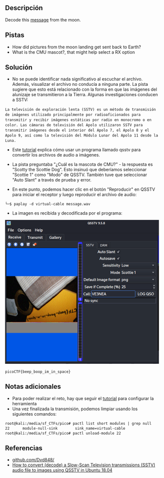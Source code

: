 ## Descripción
Decode this [message](https://jupiter.challenges.picoctf.org/static/fc1edf07742e98a480c6aff7d2546107/message.wav) from the moon.

## Pistas
- How did pictures from the moon landing get sent back to Earth?
- What is the CMU mascot?, that might help select a RX option

## Solución
- No se puede identificar nada significativo al escuchar el archivo. Además, visualizar el archivo no conducía a ninguna parte. La pista sugiere que esto está relacionado con la forma en que las imágenes del alunizaje se transmitieron a la Tierra. Algunas investigaciones conducen a SSTV:

`La televisión de exploración lenta (SSTV) es un método de transmisión de imágenes utilizado principalmente por radioaficionados para transmitir y recibir imágenes estáticas por radio en monocromo o en color. Las cámaras de televisión del Apolo utilizaron SSTV para transmitir imágenes desde el interior del Apolo 7, el Apolo 8 y el Apolo 9, así como la televisión del Módulo Lunar del Apolo 11 desde la Luna.`

- Este [tutorial](https://ourcodeworld.com/articles/read/956/how-to-convert-decode-a-slow-scan-television-transmissions-sstv-audio-file-to-images-using-qsstv-in-ubuntu-18-04) explica cómo usar un programa llamado qsstv para convertir los archivos de audio a imágenes.
- La pista preguntaba "¿Cuál es la mascota de CMU?" - la respuesta es "Scotty the Scottie Dog". Esto insinuó que deberíamos seleccionar "Scottie 1" como "Modo" de QSSTV. También tuve que seleccionar "Auto Slant" a través de prueba y error.

- En este punto, podemos hacer clic en el botón "Reproducir" en QSSTV para iniciar el receptor y luego reproducir el archivo de audio:

```bash()
└─$ paplay -d virtual-cable message.wav  
```

- La imagen es recibida y decodificada por el programa:

![moonwalk](../../../images/moonwalk.png)


```bash()
picoCTF{beep_boop_im_in_space}
```

## Notas adicionales
- Para poder realizar el reto, hay que seguir el [tutorial](https://ourcodeworld.com/articles/read/956/how-to-convert-decode-a-slow-scan-television-transmissions-sstv-audio-file-to-images-using-qsstv-in-ubuntu-18-04) para configurar la herramienta
- Una vez finalizada la transmisión, podemos limpiar usando los siguientes comandos:

```bash()
root@kali:/media/sf_CTFs/pico# pactl list short modules | grep null
22      module-null-sink        sink_name=virtual-cable
root@kali:/media/sf_CTFs/pico# pactl unload-module 22
```

## Referencias 
- [github.com/Dvd848/](https://github.com/Dvd848/CTFs/blob/master/2019_picoCTF/m00nwalk.md)
- [How to convert (decode) a Slow-Scan Television transmissions (SSTV) audio file to images using QSSTV in Ubuntu 18.04](https://ourcodeworld.com/articles/read/956/how-to-convert-decode-a-slow-scan-television-transmissions-sstv-audio-file-to-images-using-qsstv-in-ubuntu-18-04)